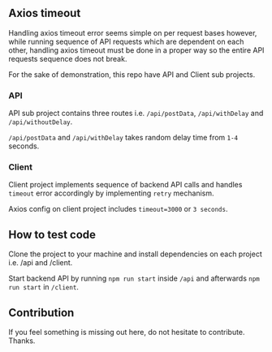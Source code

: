 ## Axios timeout 

Handling axios timeout error seems simple on per request bases however, while running sequence of API requests which are dependent on each other, handling axios timeout must be done in a proper way so the entire API requests sequence does not break.

For the sake of demonstration, this repo have API and Client sub projects. 

### API

API sub project contains three routes i.e. `/api/postData`, `/api/withDelay` and `/api/withoutDelay`.

`/api/postData` and `/api/withDelay` takes random delay time from `1-4` seconds. 


### Client 
Client project implements sequence of backend API calls and handles `timeout` error accordingly by implementing `retry` mechanism.

Axios config on client project includes `timeout=3000` or `3 seconds`.


## How to test code

Clone the project to your machine and install dependencies on each project i.e. /api and /client. 

Start backend API by running `npm run start` inside `/api` and afterwards `npm run start` in `/client`.

## Contribution

If you feel something is missing out here, do not hesitate to contribute. Thanks. 